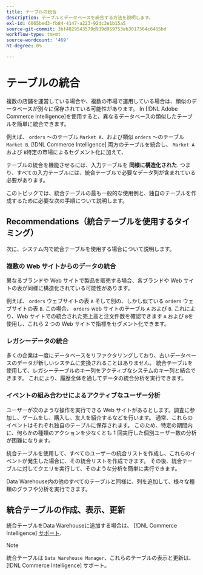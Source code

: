 ```yaml
---
title: テーブルの統合
description: テーブルとデータベースを統合する方法を説明します。
exl-id: 6065bed3-fb84-4147-a223-92dc3e1b15a5
source-git-commit: 3bf4829543579d939d959753eb3017364c6465bd
workflow-type: tm+mt
source-wordcount: '469'
ht-degree: 0%

---
```


# テーブルの統合

複数の店舗を運営している場合や、複数の市場で運用している場合は、類似のデータベースが別々に保存されている可能性があります。 In [!DNL Adobe Commerce Intelligence]を使用すると、異なるデータベースの類似したテーブルを簡単に統合できます。

例えば、 `orders` ～のテーブル `Market A`、および類似 `orders` ～のテーブル `Market B`. [!DNL Commerce Intelligence] 両方のテーブルを統合し、 `Market A` および `B`特定の市場によるセグメント化に加えて、

テーブルの統合を機能させるには、入力テーブルを **同様に構造化された**. つまり、すべての入力テーブルには、統合テーブルで必要なデータ列が含まれている必要があります。

このトピックでは、統合テーブルの最も一般的な使用例と、独自のテーブルを作成するために必要な次の手順について説明します。

## Recommendations（統合テーブルを使用するタイミング）

次に、システム内で統合テーブルを使用する場合について説明します。

### 複数の Web サイトからのデータの統合

異なるブランドや Web サイトで製品を販売する場合、各ブランドや Web サイトの表が同様に構造化されている可能性があります。

例えば、 `orders` ウェブサイトの表 `A` そして別の、しかし似ている `orders` ウェブサイトの表 `B`. この場合、 `orders` web サイトのテーブル `A` および `B`. これにより、Web サイトでの統合された売上高と注文件数を確認できます `A` および `B`を使用し、これら 2 つの Web サイトで指標をセグメント化できます。

### レガシーデータの統合

多くの企業は一度にデータベースをリファクタリングしており、古いデータベースのデータが新しいシステムに変換されることはありません。 統合テーブルを使用して、レガシーテーブルのキー列をアクティブなシステムのキー列と結合できます。 これにより、履歴全体を通してデータの統合分析を実行できます。

### イベントの組み合わせによるアクティブなユーザー分析

ユーザーが次のような操作を実行できる Web サイトがあるとします。調査に参加し、ゲームをし、購入し、友人を紹介するなどを行います。 通常、これらのイベントはそれぞれ独自のテーブルに保存されます。 このため、特定の期間内に、何らかの種類のアクションを少なくとも 1 回実行した個別ユーザー数の分析が困難になります。

統合テーブルを使用して、すべてのユーザーの統合リストを作成し、これらのイベントが発生した場合に、その統合リストを作成できます。 その後、統合テーブルに対してクエリを実行して、そのような分析を簡単に実行できます。

Data Warehouse内の他のすべてのテーブルと同様に、列を追加して、様々な種類のグラフや分析を実行できます。

## 統合テーブルの作成、表示、更新

統合テーブルをData Warehouseに追加する場合は、 [!DNL Commerce Intelligence] [サポート](../guide-overview.md#Submitting-a-Support-Ticket).

>[!NOTE]
>
>統合テーブルは `Data Warehouse Manager`、これらのテーブルの表示と更新は、 [!DNL Commerce Intelligence] サポート。
